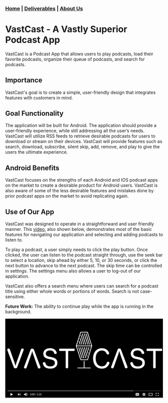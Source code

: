 ### [Home](https://mlpearson4.github.io/VastCast/) | [Deliverables](https://mlpearson4.github.io/VastCast/Deliverables.html) | [About Us](https://mlpearson4.github.io/VastCast/AboutUs.html)

# VastCast - A Vastly Superior Podcast App

VastCast is a Podcast App that allows users to play podcasts, load their favorite podcasts, organize their queue of podcasts, and search for podcasts.

## Importance

VastCast's goal is to create a simple, user-friendly design that integrates features with customers in mind.

## Goal Functionality

The application will be built for Android. The application should provide a user-friendly experience, while still addressing all the user’s needs. VastCast will utilize RSS feeds to retrieve desirable podcasts for users to download or stream on their devices. VastCast will provide features such as search, download, subscribe, silent skip, add, remove, and play to give the users the ultimate experience.

## Android Benefits

VastCast focuses on the strengths of each Android and IOS podcast apps on the market to create a desirable product for Android users. VastCast is also aware of some of the less desirable features and mistakes done by prior podcast apps on the market to avoid replicating again.

## Use of Our App

VastCast was designed to operate in a straightforward and user friendly manner. This [video](https://youtu.be/z5pGnDHEjq8 "VastCast Video"), also shown below, demonstrates most of the basic features for navigating our application and selecting and adding podcasts to listen to. 

To play a podcast, a user simply needs to click the play button. Once clicked, the user can listen to the podcast straight through, use the seek bar to select a location, skip ahead by either 5, 10, or 30 seconds, or click the next button to advance to the next podcast. The skip time can be controlled in settings. The settings menu also allows a user to log-out of our application.

VastCast also offers a search menu where users can search for a podcast title using either whole words or portions of words. Search is not case-sensitive.

**Future Work:** The ability to continue play while the app is running in the background.

[![VastCast Video](https://github.com/mlpearson4/VastCast/blob/master/pictures/vid_screen_with_bar.JPG)](https://youtu.be/z5pGnDHEjq8 "VastCast Video")
